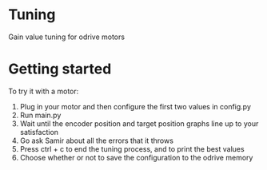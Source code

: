 # Tuning
Gain value tuning for odrive motors

# Getting started
To try it with a motor: 

1. Plug in your motor and then configure the first two values in config.py
2. Run main.py
3. Wait until the encoder position and target position graphs line up to your satisfaction
4. Go ask Samir about all the errors that it throws
5. Press ctrl + c to end the tuning process, and to print the best values
6. Choose whether or not to save the configuration to the odrive memory

